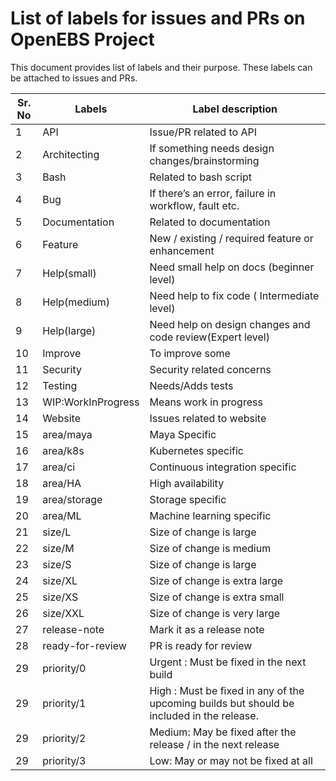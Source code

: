 # List of labels for issues and PRs on OpenEBS Project

This document provides list of labels and their purpose. These labels can be attached to issues and PRs.


| Sr. No  |  Labels |  Label description |
|---|---|---|
| 1  | API  | Issue/PR related to API  |
| 2  | Architecting | If something needs design changes/brainstorming |
| 3  | Bash  | Related to bash script |
| 4  | Bug |  If there’s an error, failure in workflow, fault etc.|
| 5  | Documentation  |  Related to documentation |
| 6  | Feature  | New / existing / required feature or enhancement |
| 7  | Help(small)  | Need small help on docs (beginner level)|
| 8  | Help(medium) | Need help to fix code ( Intermediate level) |
| 9  | Help(large) | Need help on design changes and code review(Expert level) |
| 10 | Improve | To improve some  |
| 11 | Security  | Security related concerns  |
| 12 | Testing  |  Needs/Adds tests |
| 13 | WIP:WorkInProgress | Means work in progress |
| 14 | Website | Issues related to website  |
| 15 | area/maya  | Maya Specific  |
| 16 | area/k8s | Kubernetes specific   |
| 17 | area/ci  | Continuous integration specific  |
| 18 | area/HA  | High availability  |
| 19 | area/storage | Storage specific  |
| 20 | area/ML  |  Machine learning specific |
| 21 | size/L | Size of change is large |
| 22 | size/M | Size of change is medium |
| 23 | size/S | Size of change is large |
| 24 | size/XL | Size of change is extra large |
| 25 | size/XS | Size of change is extra small |
| 26 | size/XXL | Size of change is very large |
| 27 | release-note | Mark it as a release note|
| 28 | ready-for-review | PR is ready for review |
| 29 | priority/0 | Urgent : Must be fixed in the next build |
| 29 | priority/1 | High  : Must be fixed in any of the upcoming builds but should be included in the release. |
| 29 | priority/2 | Medium: May be fixed after the release / in the next release |
| 29 | priority/3 | Low: May or may not be fixed at all |